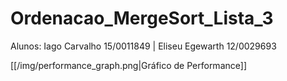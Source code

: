 # Ordenacao_MergeSort_Lista_3
Alunos: Iago Carvalho 15/0011849 | Eliseu Egewarth 12/0029693

[[/img/performance_graph.png|Gráfico de Performance]]